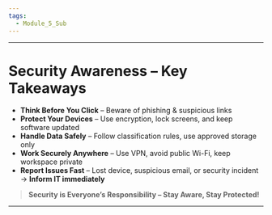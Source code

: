 ```yaml
---
tags:
  - Module_5_Sub
---
```

---
# Security Awareness – Key Takeaways

- **Think Before You Click** – Beware of phishing & suspicious links
- **Protect Your Devices** – Use encryption, lock screens, and keep software updated
- **Handle Data Safely** – Follow classification rules, use approved storage only
- **Work Securely Anywhere** – Use VPN, avoid public Wi-Fi, keep workspace private
- **Report Issues Fast** – Lost device, suspicious email, or security incident → **Inform IT immediately**

> **Security is Everyone’s Responsibility – Stay Aware, Stay Protected!**

---